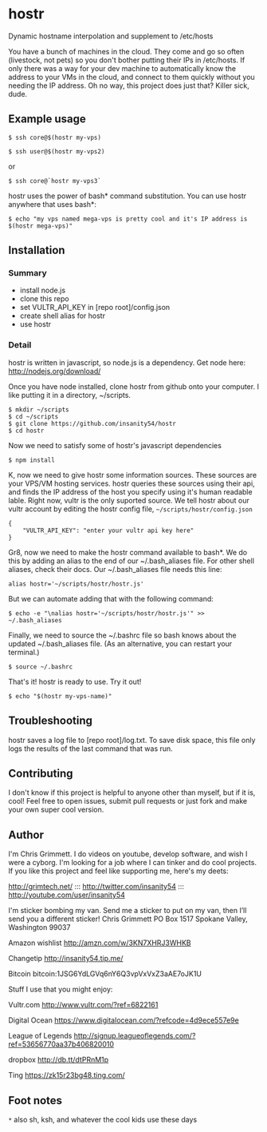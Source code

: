 # hostr
Dynamic hostname interpolation and supplement to /etc/hosts

You have a bunch of machines in the cloud. They come and go so often (livestock, not pets) so you don't bother putting their IPs in /etc/hosts. If only there was a way for your dev machine to automatically know the address to your VMs in the cloud, and connect to them quickly without you needing the IP address. Oh no way, this project does just that? Killer sick, dude.

## Example usage

    $ ssh core@$(hostr my-vps)

    $ ssh user@$(hostr my-vps2)
    
or
    
    $ ssh core@`hostr my-vps3`
    
hostr uses the power of bash* command substitution. You can use hostr anywhere that uses bash*:

    $ echo "my vps named mega-vps is pretty cool and it's IP address is $(hostr mega-vps)"


## Installation

### Summary

  - install node.js
  - clone this repo
  - set VULTR_API_KEY in [repo root]/config.json
  - create shell alias for hostr
  - use hostr 
  
### Detail

hostr is written in javascript, so node.js is a dependency. Get node here: http://nodejs.org/download/

Once you have node installed, clone hostr from github onto your computer. I like putting it in a directory, ~/scripts.

    $ mkdir ~/scripts
    $ cd ~/scripts
    $ git clone https://github.com/insanity54/hostr
    $ cd hostr
  
Now we need to satisfy some of hostr's javascript dependencies

    $ npm install
    
K, now we need to give hostr some information sources. These sources are your VPS/VM hosting services. hostr queries these sources using their api, and finds the IP address of the host you specify using it's human readable lable. Right now, vultr is the only suported source. We tell hostr about our vultr account by editing the hostr config file, `~/scripts/hostr/config.json`

    {
        "VULTR_API_KEY": "enter your vultr api key here"
    }
  
Gr8, now we need to make the hostr command available to bash*. We do this by adding an alias to the end of our ~/.bash_aliases file. For other shell aliases, check their docs. Our ~/.bash_aliases file needs this line:

    alias hostr='~/scripts/hostr/hostr.js'
    
But we can automate adding that with the following command:

    $ echo -e "\nalias hostr='~/scripts/hostr/hostr.js'" >> ~/.bash_aliases

Finally, we need to source the ~/.bashrc file so bash knows about the updated ~/.bash_aliases file. (As an alternative, you can restart your terminal.)

    $ source ~/.bashrc
  
That's it! hostr is ready to use. Try it out!

    $ echo "$(hostr my-vps-name)"



## Troubleshooting

hostr saves a log file to [repo root]/log.txt. To save disk space, this file only logs the results of the last command that was run.
    

## Contributing

I don't know if this project is helpful to anyone other than myself, but if it is, cool! Feel free to open issues, submit pull requests or just fork and make your own super cool version.


## Author

I'm Chris Grimmett. I do videos on youtube, develop software, and wish I were a cyborg. I'm looking for a job where I can tinker and do cool projects. If you like this project and feel like supporting me, here's my deets:

http://grimtech.net/ ::: http://twitter.com/insanity54 ::: http://youtube.com/user/insanity54

I'm sticker bombing my van. Send me a sticker to put on my van, then I’ll send you a different sticker!
Chris Grimmett
PO Box 1517
Spokane Valley, Washington 99037

Amazon wishlist
http://amzn.com/w/3KN7XHRJ3WHKB

Changetip
http://insanity54.tip.me/

Bitcoin
bitcoin:1JSG6YdLGVq6nY6Q3vpVxVxZ3aAE7oJK1U


Stuff I use that you might enjoy:

Vultr.com
http://www.vultr.com/?ref=6822161

Digital Ocean
https://www.digitalocean.com/?refcode=4d9ece557e9e

League of Legends
http://signup.leagueoflegends.com/?ref=53656770aa37b406820010

dropbox
http://db.tt/dtPRnM1p

Ting
https://zk15r23bg48.ting.com/


## Foot notes

`*` also sh, ksh, and whatever the cool kids use these days

